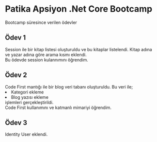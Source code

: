 # Patika Apsiyon .Net Core Bootcamp
Bootcamp süresince verilen ödevler
<br>
<h2>Ödev 1</h2>
Session ile bir kitap listesi oluşturuldu ve bu kitaplar listelendi. Kitap adına ve yazar adına göre arama kısmı eklendi.
<br>
Bu ödevde session kulannımını öğrendim.
<h2>Ödev 2</h2>
Code First mantığı ile bir blog veri tabanı oluşturuldu. Bu veri ile;
  <li>Kategori ekleme</li>
  <li>Blog yazısı ekleme</li>
işlemleri gerçekleştirildi.
<br>
Code First kullanımını ve katmanlı mimariyi öğrendim.
<h2>Ödev 3</h2>
Identity User eklendi.
